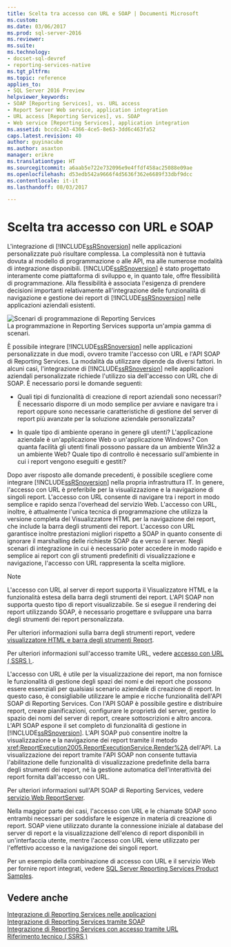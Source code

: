 ```yaml
---
title: Scelta tra accesso con URL e SOAP | Documenti Microsoft
ms.custom: 
ms.date: 03/06/2017
ms.prod: sql-server-2016
ms.reviewer: 
ms.suite: 
ms.technology:
- docset-sql-devref
- reporting-services-native
ms.tgt_pltfrm: 
ms.topic: reference
applies_to:
- SQL Server 2016 Preview
helpviewer_keywords:
- SOAP [Reporting Services], vs. URL access
- Report Server Web service, application integration
- URL access [Reporting Services], vs. SOAP
- Web service [Reporting Services], application integration
ms.assetid: bccdc243-4366-4ce5-8e63-3dd6c463fa52
caps.latest.revision: 40
author: guyinacube
ms.author: asaxton
manager: erikre
ms.translationtype: HT
ms.sourcegitcommit: a6aab5e722e732096e9e4ffdf458ac25088e09ae
ms.openlocfilehash: d53edb542a9666f4d5636f362e6689f33dbf9dcc
ms.contentlocale: it-it
ms.lasthandoff: 08/03/2017

---
```

# <a name="choosing-between-url-access-and-soap"></a>Scelta tra accesso con URL e SOAP
  L'integrazione di [!INCLUDE[ssRSnoversion](../../includes/ssrsnoversion-md.md)] nelle applicazioni personalizzate può risultare complessa. La complessità non è tuttavia dovuta al modello di programmazione o alle API, ma alle numerose modalità di integrazione disponibili. [!INCLUDE[ssRSnoversion](../../includes/ssrsnoversion-md.md)] è stato progettato interamente come piattaforma di sviluppo e, in quanto tale, offre flessibilità di programmazione. Alla flessibilità è associata l'esigenza di prendere decisioni importanti relativamente all'integrazione delle funzionalità di navigazione e gestione dei report di [!INCLUDE[ssRSnoversion](../../includes/ssrsnoversion-md.md)] nelle applicazioni aziendali esistenti.  
  
 ![Scenari di programmazione di Reporting Services](../../reporting-services/application-integration/media/bk-ext-04.gif "Reporting Services, scenari di programmazione")  
La programmazione in Reporting Services supporta un'ampia gamma di scenari.  
  
 È possibile integrare [!INCLUDE[ssRSnoversion](../../includes/ssrsnoversion-md.md)] nelle applicazioni personalizzate in due modi, ovvero tramite l'accesso con URL e l'API SOAP di Reporting Services. La modalità da utilizzare dipende da diversi fattori. In alcuni casi, l'integrazione di [!INCLUDE[ssRSnoversion](../../includes/ssrsnoversion-md.md)] nelle applicazioni aziendali personalizzate richiede l'utilizzo sia dell'accesso con URL che di SOAP. È necessario porsi le domande seguenti:  
  
-   Quali tipi di funzionalità di creazione di report aziendali sono necessari? È necessario disporre di un modo semplice per avviare e navigare tra i report oppure sono necessarie caratteristiche di gestione del server di report più avanzate per la soluzione aziendale personalizzata?  
  
-   In quale tipo di ambiente operano in genere gli utenti? L'applicazione aziendale è un'applicazione Web o un'applicazione Windows? Con quanta facilità gli utenti finali possono passare da un ambiente Win32 a un ambiente Web? Quale tipo di controllo è necessario sull'ambiente in cui i report vengono eseguiti e gestiti?  
  
 Dopo aver risposto alle domande precedenti, è possibile scegliere come integrare [!INCLUDE[ssRSnoversion](../../includes/ssrsnoversion-md.md)] nella propria infrastruttura IT. In genere, l'accesso con URL è preferibile per la visualizzazione e la navigazione di singoli report. L'accesso con URL consente di navigare tra i report in modo semplice e rapido senza l'overhead del servizio Web. L'accesso con URL, inoltre, è attualmente l'unica tecnica di programmazione che utilizza la versione completa del Visualizzatore HTML per la navigazione dei report, che include la barra degli strumenti dei report. L'accesso con URL garantisce inoltre prestazioni migliori rispetto a SOAP in quanto consente di ignorare il marshalling delle richieste SOAP da e verso il server. Negli scenari di integrazione in cui è necessario poter accedere in modo rapido e semplice ai report con gli strumenti predefiniti di visualizzazione e navigazione, l'accesso con URL rappresenta la scelta migliore.  
  
> [!NOTE]  
>  L'accesso con URL al server di report supporta il Visualizzatore HTML e la funzionalità estesa della barra degli strumenti dei report. L'API SOAP non supporta questo tipo di report visualizzabile. Se si esegue il rendering dei report utilizzando SOAP, è necessario progettare e sviluppare una barra degli strumenti dei report personalizzata.  
  
 Per ulteriori informazioni sulla barra degli strumenti report, vedere [visualizzatore HTML e barra degli strumenti Report](../../reporting-services/html-viewer-and-the-report-toolbar.md).  
  
 Per ulteriori informazioni sull'accesso tramite URL, vedere [accesso con URL &#40; SSRS &#41; ](../../reporting-services/url-access-ssrs.md).  
  
 L'accesso con URL è utile per la visualizzazione dei report, ma non fornisce le funzionalità di gestione degli spazi dei nomi e dei report che possono essere essenziali per qualsiasi scenario aziendale di creazione di report. In questo caso, è consigliabile utilizzare le ampie e ricche funzionalità dell'API SOAP di Reporting Services. Con l'API SOAP è possibile gestire e distribuire report, creare pianificazioni, configurare le proprietà del server, gestire lo spazio dei nomi del server di report, creare sottoscrizioni e altro ancora. L'API SOAP espone il set completo di funzionalità di gestione in [!INCLUDE[ssRSnoversion](../../includes/ssrsnoversion-md.md)]. L'API SOAP può consentire inoltre la visualizzazione e la navigazione dei report tramite il metodo <xref:ReportExecution2005.ReportExecutionService.Render%2A> dell'API. La visualizzazione dei report tramite l'API SOAP non consente tuttavia l'abilitazione delle funzionalità di visualizzazione predefinite della barra degli strumenti dei report, né la gestione automatica dell'interattività dei report fornita dall'accesso con URL.  
  
 Per ulteriori informazioni sull'API SOAP di Reporting Services, vedere [servizio Web ReportServer](../../reporting-services/report-server-web-service/report-server-web-service.md).  
  
 Nella maggior parte dei casi, l'accesso con URL e le chiamate SOAP sono entrambi necessari per soddisfare le esigenze in materia di creazione di report. SOAP viene utilizzato durante la connessione iniziale al database del server di report e la visualizzazione dell'elenco di report disponibili in un'interfaccia utente, mentre l'accesso con URL viene utilizzato per l'effettivo accesso e la navigazione dei singoli report.  
  
 Per un esempio della combinazione di accesso con URL e il servizio Web per fornire report integrati, vedere [SQL Server Reporting Services Product Samples](http://go.microsoft.com/fwlink/?LinkId=177889).  
  
## <a name="see-also"></a>Vedere anche  
 [Integrazione di Reporting Services nelle applicazioni](../../reporting-services/application-integration/integrating-reporting-services-into-applications.md)   
 [Integrazione di Reporting Services tramite SOAP](../../reporting-services/application-integration/integrating-reporting-services-using-soap.md)   
 [Integrazione di Reporting Services con accesso tramite URL](../../reporting-services/application-integration/integrating-reporting-services-using-url-access.md)   
 [Riferimento tecnico &#40; SSRS &#41;](../../reporting-services/technical-reference-ssrs.md)  
  
  
